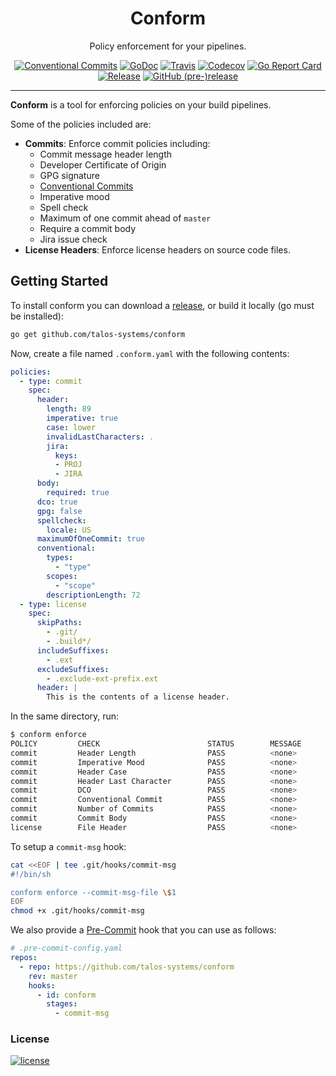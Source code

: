 <!-- markdownlint-disable MD041 -->

<p align="center">
  <h1 align="center">Conform</h1>
  <p align="center">Policy enforcement for your pipelines.</p>
  <p align="center">
    <a href="https://conventionalcommits.org"><img alt="Conventional Commits" src="https://img.shields.io/badge/Conventional%20Commits-1.0.0-yellow.svg?style=flat-square"></a>
    <a href="https://godoc.org/github.com/talos-systems/conform"><img alt="GoDoc" src="http://img.shields.io/badge/godoc-reference-blue.svg?style=flat-square"></a>
    <a href="https://travis-ci.org/talos-systems/conform"><img alt="Travis" src="https://img.shields.io/travis/talos-systems/conform.svg?style=flat-square"></a>
    <a href="https://codecov.io/gh/talos-systems/conform"><img alt="Codecov" src="https://img.shields.io/codecov/c/github/talos-systems/conform.svg?style=flat-square"></a>
    <a href="https://goreportcard.com/report/github.com/talos-systems/conform"><img alt="Go Report Card" src="https://goreportcard.com/badge/github.com/talos-systems/conform?style=flat-square"></a>
    <a href="https://github.com/talos-systems/conform/releases/latest"><img alt="Release" src="https://img.shields.io/github/release/talos-systems/conform.svg?style=flat-square"></a>
    <a href="https://github.com/talos-systems/conform/releases/latest"><img alt="GitHub (pre-)release" src="https://img.shields.io/github/release/talos-systems/conform/all.svg?style=flat-square"></a>
  </p>
</p>

---

**Conform** is a tool for enforcing policies on your build pipelines.

Some of the policies included are:

- **Commits**: Enforce commit policies including:
  - Commit message header length
  - Developer Certificate of Origin
  - GPG signature
  - [Conventional Commits](https://www.conventionalcommits.org)
  - Imperative mood
  - Spell check
  - Maximum of one commit ahead of `master`
  - Require a commit body
  - Jira issue check
- **License Headers**: Enforce license headers on source code files.

## Getting Started

To install conform you can download a [release](https://github.com/talos-systems/conform/releases), or build it locally (go must be installed):

```bash
go get github.com/talos-systems/conform
```

Now, create a file named `.conform.yaml` with the following contents:

```yaml
policies:
  - type: commit
    spec:
      header:
        length: 89
        imperative: true
        case: lower
        invalidLastCharacters: .
        jira:
          keys:
          - PROJ
          - JIRA
      body:
        required: true
      dco: true
      gpg: false
      spellcheck:
        locale: US
      maximumOfOneCommit: true
      conventional:
        types:
          - "type"
        scopes:
          - "scope"
        descriptionLength: 72
  - type: license
    spec:
      skipPaths:
        - .git/
        - .build*/
      includeSuffixes:
        - .ext
      excludeSuffixes:
        - .exclude-ext-prefix.ext
      header: |
        This is the contents of a license header.
```

In the same directory, run:

```bash
$ conform enforce
POLICY         CHECK                        STATUS        MESSAGE
commit         Header Length                PASS          <none>
commit         Imperative Mood              PASS          <none>
commit         Header Case                  PASS          <none>
commit         Header Last Character        PASS          <none>
commit         DCO                          PASS          <none>
commit         Conventional Commit          PASS          <none>
commit         Number of Commits            PASS          <none>
commit         Commit Body                  PASS          <none>
license        File Header                  PASS          <none>
```

To setup a `commit-msg` hook:

```bash
cat <<EOF | tee .git/hooks/commit-msg
#!/bin/sh

conform enforce --commit-msg-file \$1
EOF
chmod +x .git/hooks/commit-msg
```

We also provide a [Pre-Commit](https://pre-commit.com) hook that you can use as follows:

```yaml
# .pre-commit-config.yaml
repos:
  - repo: https://github.com/talos-systems/conform
    rev: master
    hooks:
      - id: conform
        stages:
          - commit-msg
```

### License

[![license](https://img.shields.io/github/license/talos-systems/conform.svg?style=flat-square)](https://github.com/talos-systems/conform/blob/master/LICENSE)

